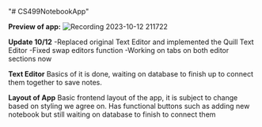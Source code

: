 "# CS499NotebookApp" 

**Preview of app:**
![Recording 2023-10-12 211722](https://github.com/TahseenAsif/CS499NotebookApp/assets/112424887/fd2cb07e-62f4-4168-80d0-931634043872)




**Update 10/12**
  -Replaced original Text Editor and implemented the Quill Text Editor
  -Fixed swap editors function
  -Working on tabs on both editor sections now



**Text Editor**
  Basics of it is done, waiting on database to finish up to connect them together to save notes.

**Layout of App**
  Basic frontend layout of the app, it is subject to change based on styling we agree on. Has functional buttons such as adding new notebook but still waiting on database to finish to connect them
